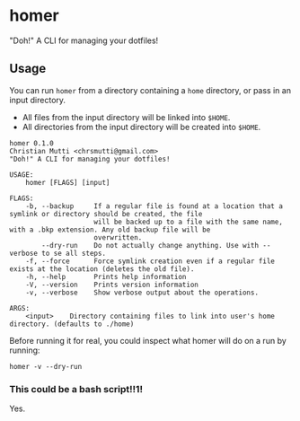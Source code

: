 # homer

"Doh!" A CLI for managing your dotfiles!

## Usage

You can run `homer` from a directory containing a `home` directory, or pass in
an input directory.

- All files from the input directory will be linked into `$HOME`.
- All directories from the input directory will be created into `$HOME`.

```
homer 0.1.0
Christian Mutti <chrsmutti@gmail.com>
"Doh!" A CLI for managing your dotfiles!

USAGE:
    homer [FLAGS] [input]

FLAGS:
    -b, --backup     If a regular file is found at a location that a symlink or directory should be created, the file
                     will be backed up to a file with the same name, with a .bkp extension. Any old backup file will be
                     overwritten.
        --dry-run    Do not actually change anything. Use with --verbose to se all steps.
    -f, --force      Force symlink creation even if a regular file exists at the location (deletes the old file).
    -h, --help       Prints help information
    -V, --version    Prints version information
    -v, --verbose    Show verbose output about the operations.

ARGS:
    <input>    Directory containing files to link into user's home directory. (defaults to ./home)
```

Before running it for real, you could inspect what homer will do on a run by
running:

```
homer -v --dry-run
```

### This could be a bash script!!1!

Yes.
